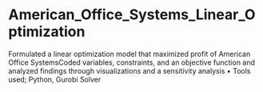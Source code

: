 # American_Office_Systems_Linear_Optimization
Formulated a linear optimization model that maximized profit of American Office SystemsCoded variables, constraints, and an objective function and analyzed findings through visualizations and a sensitivity analysis
•	Tools used; Python, Gurobi Solver
